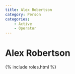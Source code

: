 ```yaml
---
title: Alex Robertson
category: Person
categories:
    - Active
    - Operator
---
```

<!--img src="img/2020-.jpeg" style="width: 40%" align="right"-->
# Alex Robertson
{% include roles.html %}